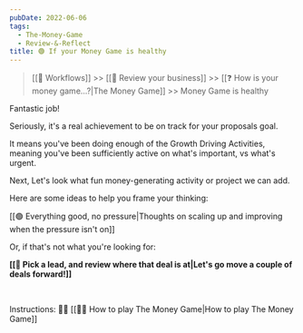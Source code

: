 ```yaml
---
pubDate: 2022-06-06
tags:
  - The-Money-Game
  - Review-&-Reflect
title: 🟢 If your Money Game is healthy
---
```


> [[🔁 Workflows]] >> [[🤔 Review your business]] >> [[❓ How is your money game...?|The Money Game]] >> Money Game is healthy

Fantastic job!

Seriously, it's a real achievement to be on track for your proposals goal.

It means you've been doing enough of the Growth Driving Activities, meaning you've been sufficiently active on what's important, vs what's urgent.

Next, Let's look what fun money-generating activity or project we can add.

Here are some ideas to help you frame your thinking:

[[🟢 Everything good, no pressure|Thoughts on scaling up and improving when the pressure isn't on]]

Or, if that's not what you're looking for:

**[[🔎 Pick a lead, and review where that deal is at|Let's go move a couple of deals forward!]]**

<br />

Instructions: 👨‍🎓 [[👨‍🎓 How to play The Money Game|How to play The Money Game]]